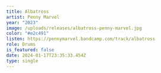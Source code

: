 ```yaml
---
title: Albatross
artist: Penny Marvel
year: "2023"
image: /uploads/releases/albatross-penny-marvel.jpg
color: "#e2c491"
listen: https://pennymarvel.bandcamp.com/track/albatross
role: Drums
is_featured: false
date: 2024-01-17T23:35:33.454Z
type: single
---
```


